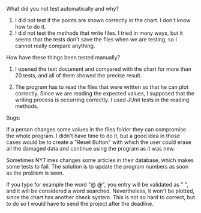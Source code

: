 What did you not test automatically and why?

1) I did not test if the points are shown correctly in the chart. I don't know how to do it.
2) I did not test the methods that write files. I tried in many ways, but it seems that the tests don't save the files when we are testing, so I cannot really compare anything. 

How have these things been tested manually?

1) I opened the text document and compared with the chart for more than 20 tests, and all of them showed the precise result.

2) The program has to read the files that were written so that he can plot correctly. Since we are reading the expected values, I supposed that the writing process is occurring correctly. I used JUnit tests in the reading methods.

Bugs:

If a person changes some values in the files folder they can compromise the whole program. I didn't have time to do it, but a good idea in those cases would be to create a "Reset Button" with which the user could erase all the damaged data and continue using the program as it was new.

Sometimes NYTimes changes some articles in their database, which makes some tests to fail. The solution is to update the program numbers as soon as the problem is seen.

If you type for example the word "@ @", you entry will be validated as " ", and it will be considered a word searched. Nevertheless, it won't be plotted, since the chart has another check system. This is not so hard to correct, but to do so I would have to send the project after the deadline.